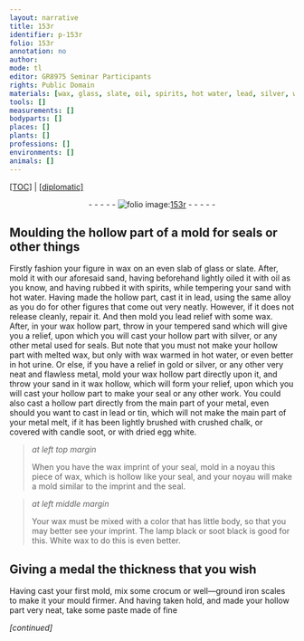 ```yaml
---
layout: narrative
title: 153r
identifier: p-153r
folio: 153r
annotation: no
author:
mode: tl
editor: GR8975 Seminar Participants
rights: Public Domain
materials: [wax, glass, slate, oil, spirits, hot water, lead, silver, water, urine, gold, tin, crushed chalk, candle soot, egg white, lamp black, soot black, White wax, crocum, iron scales]
tools: []
measurements: []
bodyparts: []
places: []
plants: []
professions: []
environments: []
animals: []
---
```


<p><a href="{{ site.baseurl }}/translation/" target="_blank">[TOC]</a> | <a href="{{ site.baseurl }}/texts/p-153r_tc/">[diplomatic]</a></p><div class="folio" align="center">- - - - - <a href="http://gallica.bnf.fr/ark:/12148/btv1b10500001g/f311.image" target="_blank"><img src="https://cu-mkp.github.io/2017-workshop-edition/assets/photo-icon.png" alt="folio image: " style="display:inline-block; margin-bottom:-3px;"/>153r</a> - - - - - </div>  
  

## Moulding the hollow part of a mold for seals or other things

 
Firstly fashion your figure in <span class="m">wax</span> on an even slab of <span class="m">glass</span> or <span class="m">slate</span>. After, mold it with our aforesaid sand, having beforehand lightly oiled it with <span class="m">oil</span> as you know, and having rubbed it with <span class="m">spirits</span>, while tempering your sand with <span class="m">hot water</span>. Having made the hollow part, cast it in <span class="m">lead</span>, using the same alloy as you do for other figures that come out very neatly. However, if it does not release cleanly, repair it. And then mold you <span class="m">lead</span> relief with some <span class="m">wax</span>. After, in your <span class="m">wax</span> hollow part, throw in your tempered sand which will give you a relief, upon which you will cast your hollow part with <span class="m">silver</span>, or any other metal used for seals. But note that you must not make your hollow part with melted <span class="m">wax</span>, but only with <span class="m">wax</span> warmed in hot <span class="m">water</span>, or even better in hot <span class="m">urine</span>. Or else, if you have a relief in <span class="m">gold</span> or <span class="m">silver</span>, or any other very neat and flawless metal, mold your <span class="m">wax</span> hollow part directly upon it, and throw your sand in it <span class="sup">wax hollow</span>, which will form your relief, upon which you will cast your hollow part to make your seal or any other work. You could also cast a hollow part directly from the main part of your metal, even <span class="sup">should you want to cast</span> in <span class="m">lead</span> or <span class="m">tin</span>, which will not make the main part of your metal melt, if it has been lightly brushed with <span class="m">crushed chalk</span>, or covered with <span class="m">candle soot</span>, or with dried <span class="m">egg white</span>.
 
> *at left top margin*
> 
> 
> When you have the <span class="m">wax</span> imprint of your seal, mold in a noyau this piece of <span class="m">wax</span>, which is hollow like your seal, and your noyau will make a mold similar to the imprint and the seal.
 
> *at left middle margin*
> 
> 
> Your <span class="m">wax</span> must be mixed with a color that has little body, so that you may better see your imprint. The <span class="m">lamp black</span> or <span class="m">soot black</span> is good for this. <span class="m">White wax</span> to do this is even better.

 
  

## Giving a medal the thickness that you wish

 
Having cast your first mold, mix some <span class="m">crocum</span> or well—ground <span class="m">iron scales</span> to make it <span class="sup">your mould</span> firmer. And having taken hold, and made your hollow part very neat, take some paste made of fine
 
*[continued]*
 
